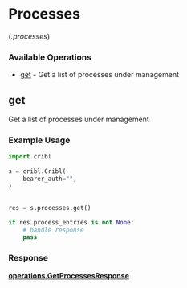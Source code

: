 # Processes
(*.processes*)

### Available Operations

* [get](#get) - Get a list of processes under management

## get

Get a list of processes under management

### Example Usage

```python
import cribl

s = cribl.Cribl(
    bearer_auth="",
)


res = s.processes.get()

if res.process_entries is not None:
    # handle response
    pass
```


### Response

**[operations.GetProcessesResponse](../../models/operations/getprocessesresponse.md)**

